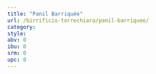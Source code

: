 ```yaml
---
title: "Panil Barriquée"
url: /birrificio-torrechiara/panil-barriquee/
category: 
style: 
abv: 0
ibu: 0
srm: 0
upc: 0
---
```


